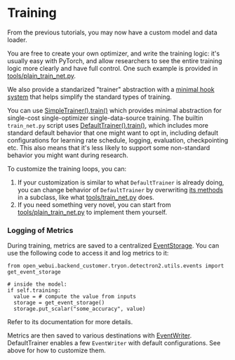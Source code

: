 # Training

From the previous tutorials, you may now have a custom model and data loader.

You are free to create your own optimizer, and write the training logic: it's
usually easy with PyTorch, and allow researchers to see the entire training
logic more clearly and have full control.
One such example is provided in [tools/plain_train_net.py](../../tools/plain_train_net.py).

We also provide a standarized "trainer" abstraction with a
[minimal hook system](../modules/engine.html#detectron2.engine.HookBase)
that helps simplify the standard types of training.

You can use
[SimpleTrainer().train()](../modules/engine.html#detectron2.engine.SimpleTrainer)
which provides minimal abstraction for single-cost single-optimizer single-data-source training.
The builtin `train_net.py` script uses
[DefaultTrainer().train()](../modules/engine.html#detectron2.engine.defaults.DefaultTrainer),
which includes more standard default behavior that one might want to opt in,
including default configurations for learning rate schedule,
logging, evaluation, checkpointing etc.
This also means that it's less likely to support some non-standard behavior
you might want during research.

To customize the training loops, you can:

1. If your customization is similar to what `DefaultTrainer` is already doing,
you can change behavior of `DefaultTrainer` by overwriting [its methods](../modules/engine.html#detectron2.engine.defaults.DefaultTrainer)
in a subclass, like what [tools/train_net.py](../../tools/train_net.py) does.
2. If you need something very novel, you can start from [tools/plain_train_net.py](../../tools/plain_train_net.py) to implement them yourself.

### Logging of Metrics

During training, metrics are saved to a centralized [EventStorage](../modules/utils.html#detectron2.utils.events.EventStorage).
You can use the following code to access it and log metrics to it:
```
from open_webui.backend_customer.tryon.detectron2.utils.events import get_event_storage

# inside the model:
if self.training:
  value = # compute the value from inputs
  storage = get_event_storage()
  storage.put_scalar("some_accuracy", value)
```

Refer to its documentation for more details.

Metrics are then saved to various destinations with [EventWriter](../modules/utils.html#module-detectron2.utils.events).
DefaultTrainer enables a few `EventWriter` with default configurations.
See above for how to customize them.
